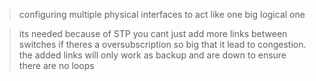 >configuring multiple physical interfaces to act like one big logical one

 >its needed because of STP you cant just add more links between switches if theres a oversubscription so big that it lead to congestion. the added links will only work as backup and are down to ensure there are no loops